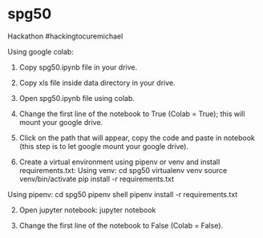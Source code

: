 # spg50
Hackathon #hackingtocuremichael

Using google colab:
1. Copy spg50.ipynb file in your drive.
2. Copy xls file inside data directory in your drive.
3. Open spg50.ipynb file using colab.
4. Change the first line of the notebook to True (Colab = True); this will mount your google drive.
5. Click on the path that will appear, copy the code and paste in notebook (this step is to let google mount your google drive).

1. Create a virtual environment using pipenv or venv and install requirements.txt:
Using venv:
cd spg50 
virtualenv venv
source venv/bin/activate
pip install -r requirements.txt

Using pipenv:
cd spg50
pipenv shell
pipenv install -r requirements.txt

2. Open jupyter notebook:
jupyter notebook

3. Change the first line of the notebook to False (Colab = False).
